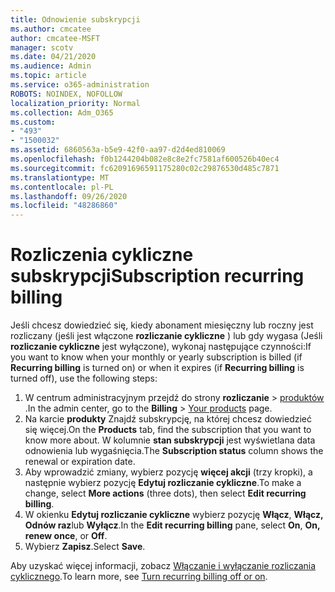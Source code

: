 ```yaml
---
title: Odnowienie subskrypcji
ms.author: cmcatee
author: cmcatee-MSFT
manager: scotv
ms.date: 04/21/2020
ms.audience: Admin
ms.topic: article
ms.service: o365-administration
ROBOTS: NOINDEX, NOFOLLOW
localization_priority: Normal
ms.collection: Adm_O365
ms.custom:
- "493"
- "1500032"
ms.assetid: 6860563a-b5e9-42f0-aa97-d2d4ed810069
ms.openlocfilehash: f0b1244204b082e8c8e2fc7581af600526b40ec4
ms.sourcegitcommit: fc62091696591175280c02c29876530d485c7871
ms.translationtype: MT
ms.contentlocale: pl-PL
ms.lasthandoff: 09/26/2020
ms.locfileid: "48286860"
---
```

# <a name="subscription-recurring-billing"></a><span data-ttu-id="7056d-102">Rozliczenia cykliczne subskrypcji</span><span class="sxs-lookup"><span data-stu-id="7056d-102">Subscription recurring billing</span></span>

<span data-ttu-id="7056d-103">Jeśli chcesz dowiedzieć się, kiedy abonament miesięczny lub roczny jest rozliczany (jeśli jest włączone **rozliczanie cykliczne** ) lub gdy wygasa (Jeśli **rozliczanie cykliczne** jest wyłączone), wykonaj następujące czynności:</span><span class="sxs-lookup"><span data-stu-id="7056d-103">If you want to know when your monthly or yearly subscription is billed (if **Recurring billing** is turned on) or when it expires (if **Recurring billing** is turned off), use the following steps:</span></span>
  
1. <span data-ttu-id="7056d-104">W centrum administracyjnym przejdź do strony **rozliczanie** \> [produktów](https://go.microsoft.com/fwlink/p/?linkid=842054) .</span><span class="sxs-lookup"><span data-stu-id="7056d-104">In the admin center, go to the **Billing** \> [Your products](https://go.microsoft.com/fwlink/p/?linkid=842054) page.</span></span>
2. <span data-ttu-id="7056d-105">Na karcie **produkty** Znajdź subskrypcję, na której chcesz dowiedzieć się więcej.</span><span class="sxs-lookup"><span data-stu-id="7056d-105">On the **Products** tab, find the subscription that you want to know more about.</span></span> <span data-ttu-id="7056d-106">W kolumnie **stan subskrypcji** jest wyświetlana data odnowienia lub wygaśnięcia.</span><span class="sxs-lookup"><span data-stu-id="7056d-106">The **Subscription status** column shows the renewal or expiration date.</span></span>
3. <span data-ttu-id="7056d-107">Aby wprowadzić zmiany, wybierz pozycję **więcej akcji** (trzy kropki), a następnie wybierz pozycję **Edytuj rozliczanie cykliczne**.</span><span class="sxs-lookup"><span data-stu-id="7056d-107">To make a change, select **More actions** (three dots), then select **Edit recurring billing**.</span></span>
4. <span data-ttu-id="7056d-108">W okienku **Edytuj rozliczanie cykliczne** wybierz pozycję **Włącz**, **Włącz, Odnów raz**lub **Wyłącz**.</span><span class="sxs-lookup"><span data-stu-id="7056d-108">In the **Edit recurring billing** pane, select **On**, **On, renew once**, or **Off**.</span></span>
5. <span data-ttu-id="7056d-109">Wybierz **Zapisz**.</span><span class="sxs-lookup"><span data-stu-id="7056d-109">Select **Save**.</span></span>

<span data-ttu-id="7056d-110">Aby uzyskać więcej informacji, zobacz [Włączanie i wyłączanie rozliczania cyklicznego](https://docs.microsoft.com/microsoft-365/commerce/subscriptions/renew-your-subscription).</span><span class="sxs-lookup"><span data-stu-id="7056d-110">To learn more, see [Turn recurring billing off or on](https://docs.microsoft.com/microsoft-365/commerce/subscriptions/renew-your-subscription).</span></span>